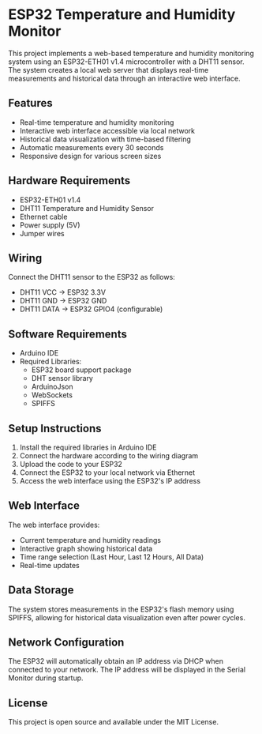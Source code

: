 # ESP32 Temperature and Humidity Monitor

This project implements a web-based temperature and humidity monitoring system using an ESP32-ETH01 v1.4 microcontroller with a DHT11 sensor. The system creates a local web server that displays real-time measurements and historical data through an interactive web interface.

## Features

- Real-time temperature and humidity monitoring
- Interactive web interface accessible via local network
- Historical data visualization with time-based filtering
- Automatic measurements every 30 seconds
- Responsive design for various screen sizes

## Hardware Requirements

- ESP32-ETH01 v1.4
- DHT11 Temperature and Humidity Sensor
- Ethernet cable
- Power supply (5V)
- Jumper wires

## Wiring

Connect the DHT11 sensor to the ESP32 as follows:

- DHT11 VCC → ESP32 3.3V
- DHT11 GND → ESP32 GND
- DHT11 DATA → ESP32 GPIO4 (configurable)

## Software Requirements

- Arduino IDE
- Required Libraries:
  - ESP32 board support package
  - DHT sensor library
  - ArduinoJson
  - WebSockets
  - SPIFFS

## Setup Instructions

1. Install the required libraries in Arduino IDE
2. Connect the hardware according to the wiring diagram
3. Upload the code to your ESP32
4. Connect the ESP32 to your local network via Ethernet
5. Access the web interface using the ESP32's IP address

## Web Interface

The web interface provides:
- Current temperature and humidity readings
- Interactive graph showing historical data
- Time range selection (Last Hour, Last 12 Hours, All Data)
- Real-time updates

## Data Storage

The system stores measurements in the ESP32's flash memory using SPIFFS, allowing for historical data visualization even after power cycles.

## Network Configuration

The ESP32 will automatically obtain an IP address via DHCP when connected to your network. The IP address will be displayed in the Serial Monitor during startup.

## License

This project is open source and available under the MIT License. 